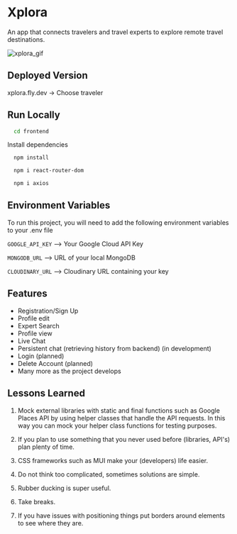 
# Xplora
An app that connects travelers and travel experts to explore remote travel destinations. 

![xplora_gif](https://user-images.githubusercontent.com/122820707/232806586-8c91fa33-2db1-4e0f-ab87-f9259f9582de.gif)

## Deployed Version
xplora.fly.dev -> Choose traveler

## Run Locally

```bash
  cd frontend
```

Install dependencies

```bash
  npm install
```

```bash
  npm i react-router-dom
```

```bash
  npm i axios
```


## Environment Variables

To run this project, you will need to add the following environment variables to your .env file

`GOOGLE_API_KEY` --> Your Google Cloud API Key

`MONGODB_URL` --> URL of your local MongoDB

`CLOUDINARY_URL` --> Cloudinary URL containing your key

## Features

- Registration/Sign Up
- Profile edit 
- Expert Search 
- Profile view 
- Live Chat 
- Persistent chat (retrieving history from backend) (in development)
- Login (planned)
- Delete Account (planned)
- Many more as the project develops

## Lessons Learned

1. Mock external libraries with static and final functions such as Google Places API by using helper classes that handle the API requests. In this way you can mock your helper class functions for testing purposes. 

2. If you plan to use something that you never used before (libraries, API's) plan plenty of time.

3. CSS frameworks such as MUI make your (developers) life easier. 

4. Do not think too complicated, sometimes solutions are simple. 

5. Rubber ducking is super useful.

6. Take breaks.

7. If you have issues with positioning things put borders around elements to see where they are. 

